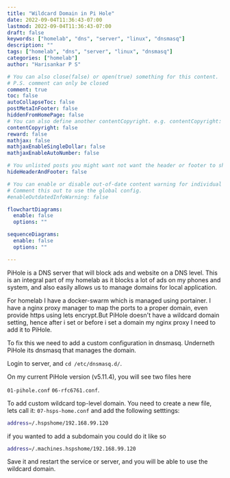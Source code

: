 ```yaml
---
title: "Wildcard Domain in Pi Hole"
date: 2022-09-04T11:36:43-07:00
lastmod: 2022-09-04T11:36:43-07:00
draft: false
keywords: ["homelab", "dns", "server", "linux", "dnsmasq"]
description: ""
tags: ["homelab", "dns", "server", "linux", "dnsmasq"]
categories: ["homelab"]
author: "Harisankar P S"

# You can also close(false) or open(true) something for this content.
# P.S. comment can only be closed
comment: true
toc: false
autoCollapseToc: false
postMetaInFooter: false
hiddenFromHomePage: false
# You can also define another contentCopyright. e.g. contentCopyright: "This is another copyright."
contentCopyright: false
reward: false
mathjax: false
mathjaxEnableSingleDollar: false
mathjaxEnableAutoNumber: false

# You unlisted posts you might want not want the header or footer to show
hideHeaderAndFooter: false

# You can enable or disable out-of-date content warning for individual post.
# Comment this out to use the global config.
#enableOutdatedInfoWarning: false

flowchartDiagrams:
  enable: false
  options: ""

sequenceDiagrams:
  enable: false
  options: ""

---
```


PiHole is a DNS server that will block ads and website on a DNS level. This is an integral part of my homelab as it blocks a lot of ads on my phones and system, and also easily allows us to manage domains for local application.

For homelab I have a docker-swarm which is managed using portainer. I have a nginx proxy manager to map the ports to a proper domain, even provide https using lets encrypt.But PiHole doesn't have a wildcard domain setting, hence after i set or before i set a domain my nginx proxy I need to add it to PiHole.

<!--more-->

To fix this we need to add a custom configuration in dnsmasq. Underneth PiHole its dnsmasq that manages the domain.

Login to server, and `cd /etc/dnsmasq.d/`.

On my current PiHole version (v5.11.4), you will see two files here

`01-pihole.conf`  `06-rfc6761.conf`.

To add custom wildcard top-level domain. You need to create a new file, lets call it: `07-hsps-home.conf` and add the following setttings:

```sh
address=/.hspshome/192.168.99.120
```

if you wanted to add a subdomain you could do it like so

```sh
address=/.machines.hspshome/192.168.99.120
```

Save it and restart the service or server, and you will be able to use the wildcard domain.
